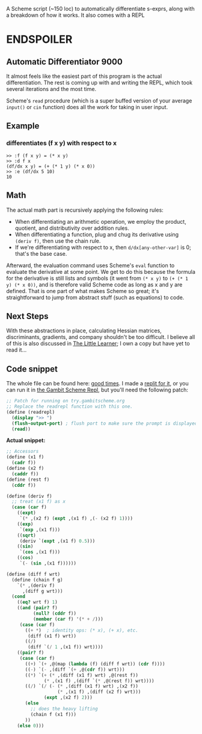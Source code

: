 A Scheme script (~150 loc) to automatically differentiate s-exprs, along with a breakdown of how it works. It also comes with a REPL
# ENDSPOILER

## Automatic Differentiator 9000

It almost feels like the easiest part of this program is the actual differentiation. The rest is coming up with and writing the REPL, which took several iterations and the most time. 

Scheme's `read` procedure (which is a super buffed version of your average `input()` or `cin` function) does all the work for taking in user input.  

## Example
### differentiates (f x y) with respect to x
```
>> :f (f x y) = (* x y)
>> :d f x
(df/dx x y) = (+ (* 1 y) (* x 0))
>> :e (df/dx 5 10)
10
```

## Math
The actual math part is recursively applying the following rules:
- When differentiating an arithmetic operation, we employ the product, quotient, and distributivity over addition rules.
- When differentiating a function, plug and chug its derivative using `(deriv f)`, then use the chain rule.
- If we're differentiating with respect to x, then `d/dx[any-other-var]` is 0; that's the base case.  

Afterward, the evaluation command uses Scheme's `eval` function to evaluate the derivative at some point. We get to do this because the formula for the derivative is still lists and symbols (it went from `(* x y)` to  `(+ (* 1 y) (* x 0))`, and is therefore valid Scheme code as long as x and y are defined. That is one part of what makes Scheme so great; it's straightforward to jump from abstract stuff (such as equations) to code.

## Next Steps
With these abstractions in place, calculating Hessian matrices, discriminants, gradients, and company shouldn't be too difficult. I believe all of this is also discussed in [The Little Learner](https://mitpress.mit.edu/9780262546379/the-little-learner/); I own a copy but have yet to read it...

## Code snippet
The whole file can be found here: [good times](https://github.com/konst-aa/fun/blob/main/autodiff.scm). I made a [replit for it](https://replit.com/@konstantin_aa/autodiff), or you can run it in [the Gambit Scheme Repl](https://try.gambitscheme.org/), but you'll need the following patch:  

```scheme
;; Patch for running on try.gambitscheme.org
;; Replace the readrepl function with this one.
(define (readrepl)
  (display ">> ")
  (flush-output-port) ; flush port to make sure the prompt is displayed
  (read))
```
**Actual snippet:**  

```scheme
;; Accessors
(define (x1 f)
  (cadr f))
(define (x2 f)
  (caddr f))
(define (rest f)
  (cddr f))

(define (deriv f)
  ;; treat (x1 f) as x
  (case (car f)
    ((expt)
     `(* ,(x2 f) (expt ,(x1 f) ,(- (x2 f) 1))))
    ((exp)
     `(exp ,(x1 f)))
    ((sqrt)
     (deriv `(expt ,(x1 f) 0.5)))
    ((sin)
     `(cos ,(x1 f)))
    ((cos)
     `(- (sin ,(x1 f))))))

(define (diff f wrt)
  (define (chain f g)
    `(* ,(deriv f)
      ,(diff g wrt)))
  (cond
    ((eq? wrt f) 1)
    ((and (pair? f)
          (null? (cddr f))
          (member (car f) '(* + /)))
     (case (car f)
       ((+ *)  ; identity ops: (* x), (+ x), etc.
        (diff (x1 f) wrt))
       ((/)
        (diff `(/ 1 ,(x1 f)) wrt))))
    ((pair? f)
     (case (car f)
       ((+) `(+ ,@(map (lambda (f) (diff f wrt)) (cdr f))))
       ((-) `(- ,(diff `(+ ,@(cdr f)) wrt)))
       ((*) `(+ (* ,(diff (x1 f) wrt) ,@(rest f))
              (* ,(x1 f) ,(diff `(* ,@(rest f)) wrt))))
       ((/) `(/ (- (* ,(diff (x1 f) wrt) ,(x2 f))
                   (* ,(x1 f) ,(diff (x2 f) wrt)))
              (expt ,(x2 f) 2)))
       (else
         ;; does the heavy lifting
         (chain f (x1 f)))
       ))
    (else 0)))
```

